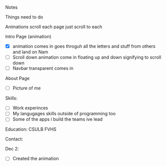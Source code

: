 Notes 


Things need to do

Animations scroll each page just scroll to each

Intro Page (animation)
 - [x] animation comes in goes throguh all the letters and stuff from others and land on Nam
 - [ ] Scroll down animation come in  floating up and down signifying to scroll down
 - [ ] Navbar transparent comes in

About Page
- [ ] Picture of me

Skills:
- [ ] Work experinces
- [ ] My langugages skills outside of programming too
- [ ] Some of the apps i build the teams ive lead

Education:
CSULB
FVHS

Contact:

Dec 2: 

- [ ] Created the animation